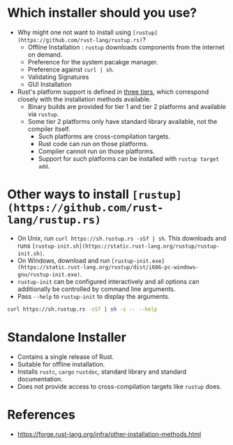 # Which installer should you use?
* Why might one not want to install using `[rustup](https://github.com/rust-lang/rustup.rs)`?
	* Offline Installation : `rustup` downloads components from the internet on demand.
	* Preference for the system pacakge manager.
	* Preference against `curl | sh`.
	* Validating Signatures
	* GUI Installation
* Rust's platform support is defined in [three tiers](https://github.com/pravsemilo/rust-notes/blob/master/forge.rust-lang.org/Rust_Platform_Support.md), which correspond closely with the installation methods available.
	* Binary builds are provided for tier 1 and tier 2 platforms and available via `rustup`.
	* Some tier 2 platforms only have standard library available, not the compiler itself.
		* Such platforms are cross-compilation targets.
		* Rust code can run on those platforms.
		* Compiler cannot run on those platforms.
		* Support for such platforms can be installed with `rustup target add`.
# Other ways to install  `[rustup](https://github.com/rust-lang/rustup.rs)`
* On Unix, run `curl https://sh.rustup.rs -sSf | sh`. This downloads and runs `[rustup-init.sh](https://static.rust-lang.org/rustup/rustup-init.sh)`.
* On Windows, download and run `[rustup-init.exe](https://static.rust-lang.org/rustup/dist/i686-pc-windows-gnu/rustup-init.exe)`.
* `rustup-init` can be configured interactively and all options can additionally be controlled by command line arguments.
* Pass `--help` to `rustup-init` to display the arguments.
```bash
curl https://sh.rustup.rs -sSf | sh -s -- --help
```
# Standalone Installer
* Contains a single release of Rust.
* Suitable for offline installation.
* Installs `rustc`, `cargo` `rustdoc`, standard library and standard documentation.
* Does not provide access to cross-compilation targets like `rustup` does.
# References
* https://forge.rust-lang.org/infra/other-installation-methods.html
